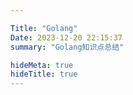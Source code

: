 ```yaml
---

Title: "Golang"
Date: 2023-12-20 22:15:37
summary: "Golang知识点总结"

hideMeta: true
hideTitle: true
---
```

